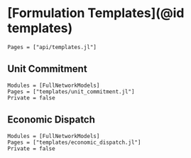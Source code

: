 # [Formulation Templates](@id templates)

```@index
Pages = ["api/templates.jl"]
```

## Unit Commitment

```@autodocs
Modules = [FullNetworkModels]
Pages = ["templates/unit_commitment.jl"]
Private = false
```

## Economic Dispatch

```@autodocs
Modules = [FullNetworkModels]
Pages = ["templates/economic_dispatch.jl"]
Private = false
```
